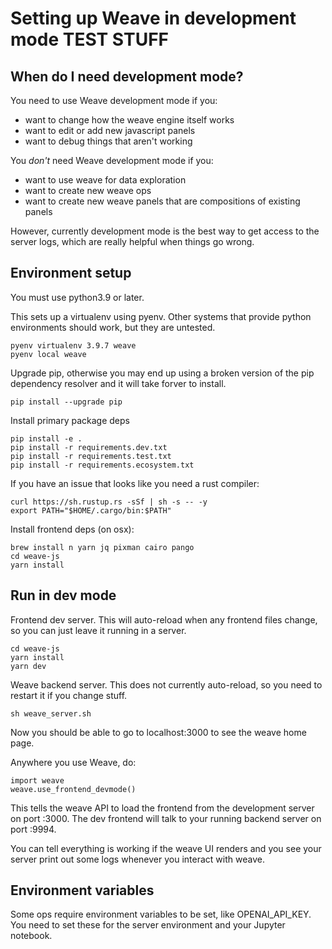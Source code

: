 # Setting up Weave in development mode TEST STUFF

## When do I need development mode?

You need to use Weave development mode if you:

- want to change how the weave engine itself works
- want to edit or add new javascript panels
- want to debug things that aren't working

You _don't_ need Weave development mode if you:

- want to use weave for data exploration
- want to create new weave ops
- want to create new weave panels that are compositions of existing panels

However, currently development mode is the best way to get access to the server logs, which are really helpful when things go wrong.

## Environment setup

You must use python3.9 or later.

This sets up a virtualenv using pyenv. Other systems that provide
python environments should work, but they are untested.

```
pyenv virtualenv 3.9.7 weave
pyenv local weave
```

Upgrade pip, otherwise you may end up using a broken version
of the pip dependency resolver and it will take forver to install.

```
pip install --upgrade pip
```

Install primary package deps

```
pip install -e .
pip install -r requirements.dev.txt
pip install -r requirements.test.txt
pip install -r requirements.ecosystem.txt
```

If you have an issue that looks like you need a rust compiler:

```
curl https://sh.rustup.rs -sSf | sh -s -- -y
export PATH="$HOME/.cargo/bin:$PATH"
```

Install frontend deps (on osx):

```
brew install n yarn jq pixman cairo pango
cd weave-js
yarn install
```

## Run in dev mode

Frontend dev server. This will auto-reload when any frontend files change, so you can just leave it running in a server.

```
cd weave-js
yarn install
yarn dev
```

Weave backend server. This does not currently auto-reload, so you need to restart it if you change stuff.

```
sh weave_server.sh
```

Now you should be able to go to localhost:3000 to see the weave home page.

Anywhere you use Weave, do:

```
import weave
weave.use_frontend_devmode()
```

This tells the weave API to load the frontend from the development server on port :3000. The dev frontend will talk to your running backend server on port :9994.

You can tell everything is working if the weave UI renders and you see your server print out some logs whenever you interact with weave.

## Environment variables

Some ops require environment variables to be set, like OPENAI_API_KEY. You need to set these for the server environment and your Jupyter notebook.
